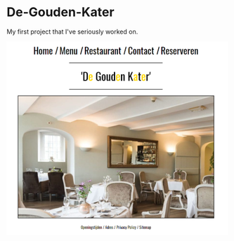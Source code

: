 # De-Gouden-Kater
My first project that I've seriously  worked on.

![De Gouden Kater](https://github.com/IvoJongmans/De-Gouden-Kater/blob/master/DGKRM.PNG)
